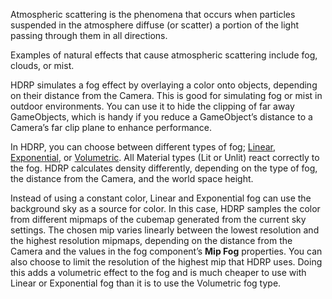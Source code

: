 Atmospheric scattering is the phenomena that occurs when particles suspended in the atmosphere diffuse (or scatter) a portion of the light passing through them in all directions.

Examples of natural effects that cause atmospheric scattering include fog, clouds, or mist. 

HDRP simulates a fog effect by overlaying a color onto objects, depending on their distance from the Camera. This is good for simulating fog or mist in outdoor environments. You can use it to hide the clipping of far away GameObjects, which is handy if you reduce a GameObject’s distance to a Camera’s far clip plane to enhance performance.

In HDRP, you can choose between different types of fog; [Linear](https://github.com/Unity-Technologies/ScriptableRenderPipeline/wiki/Linear-Fog), [Exponential](https://github.com/Unity-Technologies/ScriptableRenderPipeline/wiki/Exponential-Fog), or [Volumetric](https://github.com/Unity-Technologies/ScriptableRenderPipeline/wiki/Volumetric-Fog). All Material types (Lit or Unlit) react correctly to the fog. HDRP calculates density differently, depending on the type of fog, the distance from the Camera, and the world space height.

Instead of using a constant color, Linear and Exponential fog can use the background sky as a source for color. In this case, HDRP samples the color from different mipmaps of the cubemap generated from the current sky settings. The chosen mip varies linearly between the lowest resolution and the highest resolution mipmaps, depending on the distance from the Camera and the values in the fog component’s **Mip Fog** properties. You can also choose to limit the resolution of the highest mip that HDRP uses. Doing this adds a volumetric effect to the fog and is much cheaper to use with Linear or Exponential fog than it is to use the Volumetric fog type.